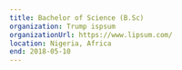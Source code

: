```yaml
---
title: Bachelor of Science (B.Sc)
organization: Trump ispsum
organizationUrl: https://www.lipsum.com/
location: Nigeria, Africa
end: 2018-05-10
---
```

